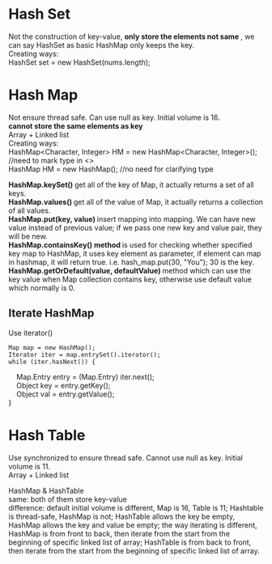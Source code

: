# Hash Set   
Not the construction of key-value, <b> only store the elements not same </b> , we can say HashSet as basic HashMap only keeps the key.    
Creating ways:    
HashSet<Integer> set = new HashSet<Ineteger>(nums.length);     


# Hash Map    
Not ensure thread safe. Can use null as key. Initial volume is 16.       
<b> cannot store the same elements as key </b>    
Array + Linked list        
Creating ways:   
HashMap<Character, Integer> HM = new HashMap<Character, Integer>(); //need to mark type in <>    
HashMap HM = new HashMap(); //no need for clarifying type      

<b>HashMap.keySet() </b> get all of the key of Map, it actually returns a set of all keys.    
<b>HashMap.values() </b> get all of the value of Map, it actually returns a collection of all values.           
<b>HashMap.put(key, value) </b> insert mapping into mapping. We can have new value instead of previous value; if we pass one new key and value pair, they will be new.      
<b>HashMap.containsKey() method </b> is used for checking whether specified key map to HashMap, it uses key element as parameter, if element can map in hashmap, it will return true. i.e. hash_map.put(30, "You"); 30 is the key.    
<b>HashMap.getOrDefault(value, defaultValue) </b> method which can use the key value when Map collection contains key, otherwise use default value which normally is 0.     

## Iterate HashMap     
Use iterator()    

    Map map = new HashMap();   
    Iterator iter = map.entrySet().iterator();   
    while (iter.hasNext()) {   
        Map.Entry entry = (Map.Entry) iter.next();   
        Object key = entry.getKey();   
        Object val = entry.getValue();   
    }   




# Hash Table    
Use synchronized to ensure thread safe. Cannot use null as key. Initial volume is 11.     
Array + Linked list    


HashMap & HashTable    
same: both of them store key-value   
difference: default initial volume is different, Map is 16, Table is 11; Hashtable is thread-safe, HashMap is not; HashTable allows the key be empty, HashMap allows the key and value be empty; the way iterating is different, HashMap is from front to back, then iterate from the start from the beginning  of specific linked list of array; HashTable is from back to front, then iterate from the start from the beginning  of specific linked list of array.     


